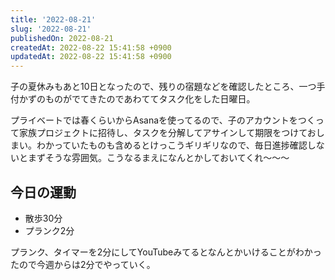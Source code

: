 ```yaml
---
title: '2022-08-21'
slug: '2022-08-21'
publishedOn: 2022-08-21
createdAt: 2022-08-22 15:41:58 +0900
updatedAt: 2022-08-22 15:41:58 +0900
---
```

子の夏休みもあと10日となったので、残りの宿題などを確認したところ、一つ手付かずのものがでてきたのであわててタスク化をした日曜日。

プライベートでは春くらいからAsanaを使ってるので、子のアカウントをつくって家族プロジェクトに招待し、タスクを分解してアサインして期限をつけておしまい。わかっていたものも含めるとけっこうギリギリなので、毎日進捗確認しないとまずそうな雰囲気。こうなるまえになんとかしておいてくれ～～～

## 今日の運動

- 散歩30分
- プランク2分

プランク、タイマーを2分にしてYouTubeみてるとなんとかいけることがわかったので今週からは2分でやっていく。
